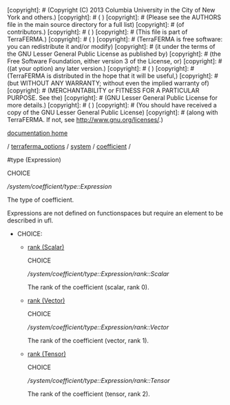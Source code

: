 [copyright]: # (Copyright (C) 2013 Columbia University in the City of New York and others.)
[copyright]: # ( )
[copyright]: # (Please see the AUTHORS file in the main source directory for a full list)
[copyright]: # (of contributors.)
[copyright]: # ( )
[copyright]: # (This file is part of TerraFERMA.)
[copyright]: # ( )
[copyright]: # (TerraFERMA is free software: you can redistribute it and/or modify)
[copyright]: # (it under the terms of the GNU Lesser General Public License as published by)
[copyright]: # (the Free Software Foundation, either version 3 of the License, or)
[copyright]: # ((at your option) any later version.)
[copyright]: # ( )
[copyright]: # (TerraFERMA is distributed in the hope that it will be useful,)
[copyright]: # (but WITHOUT ANY WARRANTY; without even the implied warranty of)
[copyright]: # (MERCHANTABILITY or FITNESS FOR A PARTICULAR PURPOSE. See the)
[copyright]: # (GNU Lesser General Public License for more details.)
[copyright]: # ( )
[copyright]: # (You should have received a copy of the GNU Lesser General Public License)
[copyright]: # (along with TerraFERMA. If not, see <http://www.gnu.org/licenses/>.)

[documentation home](Documentation)

/ [terraferma_options](../../../terraferma_options.md) / [system](../../system.md) / [coefficient](../coefficient.md) /

#type (Expression)

CHOICE 

*/system/coefficient/type::Expression*

The type of coefficient.

Expressions are not defined on functionspaces but require an element to be described in ufl.

* CHOICE:
    * [rank (Scalar)](type__Expression/rank__Scalar.md "child")

        CHOICE 

        */system/coefficient/type::Expression/rank::Scalar*

        The rank of the coefficient (scalar, rank 0).

    * [rank (Vector)](type__Expression/rank__Vector.md "child")

        CHOICE 

        */system/coefficient/type::Expression/rank::Vector*

        The rank of the coefficient (vector, rank 1).

    * [rank (Tensor)](type__Expression/rank__Tensor.md "child")

        CHOICE 

        */system/coefficient/type::Expression/rank::Tensor*

        The rank of the coefficient (tensor, rank 2).

[autogenerated]: # (This file was automatically generated from the schema file:/home/cwilson/repos/github/TerraFERMA/TerraFERMA/buckettools/schemas/function.rng.)

